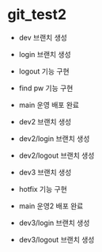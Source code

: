 # git_test2

- dev 브랜치 생성

- login 브랜치 생성

- logout 기능 구현

- find pw 기능 구현

- main 운영 배포 완료

- dev2 브랜치 생성

- dev2/login 브랜치 생성
 
- dev2/logout 브랜치 생성

- dev3 브랜치 생성

- hotfix 기능 구현

- main 운영2 배포 완료

- dev3/login 브랜치 생성

- dev3/logout 브랜치 생성
